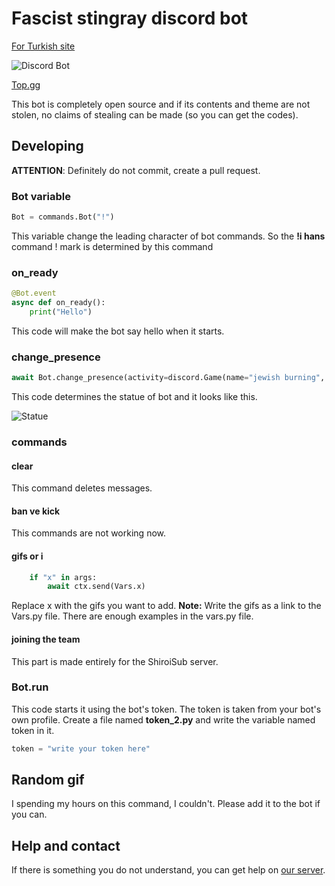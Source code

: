 # Fascist stingray discord bot

[For Turkish site](https://tarik366.github.io/FascistVatoz/)

![Discord Bot](https://top.gg/api/widget/948714385533206548.svg)

[Top.gg](https://top.gg/bot/948714385533206548)

This bot is completely open source and if its contents and theme are not stolen, no claims of stealing can be made (so you can get the codes).

## Developing

**ATTENTION**: Definitely do not commit, create a pull request.

### Bot variable

```python
Bot = commands.Bot("!")
```

This variable change the leading character of bot commands. So the **!i hans** command ! mark is determined by this command

### on_ready

```python
@Bot.event
async def on_ready():
    print("Hello")
```

This code will make the bot say hello when it starts.

### change_presence

```python
await Bot.change_presence(activity=discord.Game(name="jewish burning", type=3, application_id=None, details="bur the jewish", state="jewish burning",))
```

This code determines the statue of bot and it looks like this.

![Statue](https://github.com/Tarik366/FascistVatoz/blob/gh-pages/images/Statue_En.png?raw=true)

### commands

#### clear

This command deletes messages.

#### ban ve kick

This commands are not working now.

#### gifs or i

``` python
    if "x" in args:
        await ctx.send(Vars.x)
```

Replace x with the gifs you want to add.
**Note:** Write the gifs as a link to the Vars.py file. There are enough examples in the vars.py file.

#### joining the team

This part is made entirely for the ShiroiSub server.

### Bot.run

This code starts it using the bot's token. The token is taken from your bot's own profile. Create a file named **token_2.py** and write the variable named token in it.

```python
token = "write your token here"
```

## Random gif

I spending my hours on this command, I couldn't. Please add it to the bot if you can.

## Help and contact

If there is something you do not understand, you can get help on [our server](https://discord.gg/G6uwgEAjSx).
